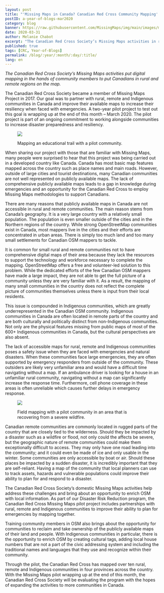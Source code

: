 ```yaml
---
layout: post
title: "'Missing Maps in Canada? Canadian Red Cross Community Mapping' – A Year of Blogs – March 2020"
postID: a-year-of-blogs-mar2020
category: blog
banner: https://raw.githubusercontent.com/MissingMaps/img/main/images/missingmaps-blog_20200331_banner.jpg
date: 2020-03-31
author: Melanie Chabot
excerpt: "The Canadian Red Cross Society’s Missing Maps activities in rural, remote and Indigenous communities."
published: true
tags: [CRC, Year-of-Blogs]
permalink: /blog/:year/:month/:day/:title/
lang: en
---
```

*The Canadian Red Cross Society’s Missing Maps activities put digital mapping in the hands of community members to put Canadians in rural and remote regions on the map.*

The Canadian Red Cross Society became a member of Missing Maps Project in 2017. Our goal was to partner with rural, remote and Indigenous communities in Canada and improve their available maps to increase their resiliency when faced with emergencies. A two-year pilot project to test out this goal is wrapping up at the end of this month – March 2020. The pilot project is part of an ongoing commitment to working alongside communities to increase disaster preparedness and resiliency.

<figure>
<img src="https://raw.githubusercontent.com/MissingMaps/img/main/images/missingmaps-blog_20200331_photo1.JPG">
<p class="caption"> Mapping an educational trail with a pilot community.</p>
</figure>

When sharing our project with those that are familiar with Missing Maps, many people were surprised to hear that this project was being carried out in a developed country like Canada. Canada has most basic map features mapped across the country such as place names and main roads. However, outside of large cities and tourist destinations, many Canadian communities are not well represented on publicly available maps. The lack of comprehensive publicly available maps leads to a gap in knowledge during emergencies and an opportunity for the Canadian Red Cross to employ Missing Maps methodologies to support Canadians.

There are many reasons that publicly available maps in Canada are not accessible in rural and remote communities. The main reason stems from Canada’s geography. It is a very large country with a relatively small population. The population is even smaller outside of the cities and in the Northern regions of the country. While strong OpenStreetMap communities exist in Canada, most mappers live in the cities and their efforts are concentrated in urban areas. There is simply too much land and too many small settlements for Canadian OSM mappers to tackle.

It is common for small rural and remote communities not to have comprehensive digital maps of their area because they lack the resources to support the technology and workforce necessary to complete the mapping. OpenStreetMap offers a free and volunteer-led solution to this problem. While the dedicated efforts of the few Canadian OSM mappers have made a large impact, they are not able to get the full picture of a community unless they are very familiar with it. As a result, the mapping of many small communities in the country does not reflect the complete picture of communities themselves unless there is input from their local residents. 

This issue is compounded in Indigenous communities, which are greatly underrepresented in the Canadian OSM community. Indigenous communities in Canada are often located in remote parts of the country and are both culturally and politically distinct from non-Indigenous communities. Not only are the physical features missing from public maps of most of the 600+ Indigenous communities in Canada, but the cultural perspectives are also absent.

The lack of accessible maps for rural, remote and Indigenous communities poses a safety issue when they are faced with emergencies and natural disasters. When these communities face large emergencies, they are often supported by emergency responders from outside of the community. These outsiders are likely very unfamiliar area and would have a difficult time navigating without a map. If an ambulance driver is looking for a house in an unfamiliar rural community, navigating without a map can significantly increase the response time. Furthermore, cell phone coverage in these areas is often unreliable which causes further delays in emergency response.

<figure>
<img src="https://raw.githubusercontent.com/MissingMaps/img/main/images/missingmaps-blog_20200331_photo2.JPG">
<p class="caption"> Field mapping with a pilot community in an area that is recovering from a severe wildfire.</p>
</figure>

Canadian remote communities are commonly located in rugged parts of the country that are closely tied to the wilderness. Should they be impacted by a disaster such as a wildfire or flood, not only could the affects be severe, but the geographic nature of remote communities could make them exceptionally difficult to access. They may only have one road leading into the community; and it could even be made of ice and only usable in the winter. Some communities are only accessible by boat or air. Should these places be impacted by a sudden disaster, it is incredibly important that they are self-reliant. Having a map of the community that local planners can use to track assets, hazards and vulnerable populations could improve their ability to plan for and respond to a disaster.

The Canadian Red Cross Society’s domestic Missing Maps activities help address these challenges and bring about an opportunity to enrich OSM with local information. As part of our Disaster Risk Reduction program, the Canadian Red Cross Missing Maps pilot project includes partnerships with rural, remote and Indigenous communities to improve their ability to plan for emergencies by mapping together.

Training community members in OSM also brings about the opportunity for communities to reclaim and take ownership of the publicly available maps of their land and people. With Indigenous communities in particular, there is the opportunity to enrich OSM by creating cultural tags, adding local house numbers that are not a part of the civic addressing system and including the traditional names and languages that they use and recognize within their community. 

Through the pilot, the Canadian Red Cross has mapped over ten rural, remote and Indigenous communities in four provinces across the country. With the Missing Maps pilot wrapping up at the end of this month, the Canadian Red Cross Society will be evaluating the program with the hopes of expanding the activities to more communities in Canada.
